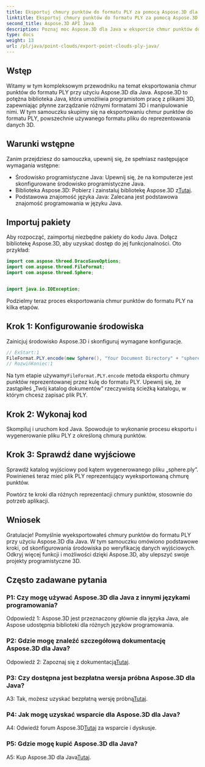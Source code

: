 ```yaml
---
title: Eksportuj chmury punktów do formatu PLY za pomocą Aspose.3D dla Java
linktitle: Eksportuj chmury punktów do formatu PLY za pomocą Aspose.3D dla Java
second_title: Aspose.3D API Java
description: Poznaj moc Aspose.3D dla Java w eksporcie chmur punktów do formatu PLY. Postępuj zgodnie z naszym przewodnikiem krok po kroku, aby uzyskać płynny rozwój 3D.
type: docs
weight: 13
url: /pl/java/point-clouds/export-point-clouds-ply-java/
---
```

## Wstęp

Witamy w tym kompleksowym przewodniku na temat eksportowania chmur punktów do formatu PLY przy użyciu Aspose.3D dla Java. Aspose.3D to potężna biblioteka Java, która umożliwia programistom pracę z plikami 3D, zapewniając płynne zarządzanie różnymi formatami 3D i manipulowanie nimi. W tym samouczku skupimy się na eksportowaniu chmur punktów do formatu PLY, powszechnie używanego formatu pliku do reprezentowania danych 3D.

## Warunki wstępne

Zanim przejdziesz do samouczka, upewnij się, że spełniasz następujące wymagania wstępne:

- Środowisko programistyczne Java: Upewnij się, że na komputerze jest skonfigurowane środowisko programistyczne Java.
-  Biblioteka Aspose.3D: Pobierz i zainstaluj bibliotekę Aspose.3D z[Tutaj](https://releases.aspose.com/3d/java/).
- Podstawowa znajomość języka Java: Zalecana jest podstawowa znajomość programowania w języku Java.

## Importuj pakiety

Aby rozpocząć, zaimportuj niezbędne pakiety do kodu Java. Dołącz bibliotekę Aspose.3D, aby uzyskać dostęp do jej funkcjonalności. Oto przykład:

```java
import com.aspose.threed.DracoSaveOptions;
import com.aspose.threed.FileFormat;
import com.aspose.threed.Sphere;


import java.io.IOException;
```

Podzielmy teraz proces eksportowania chmur punktów do formatu PLY na kilka etapów.

## Krok 1: Konfigurowanie środowiska

Zainicjuj środowisko Aspose.3D i skonfiguruj wymagane konfiguracje.

```java
// ExStart:1
FileFormat.PLY.encode(new Sphere(), "Your Document Directory" + "sphere.ply");
// RozwińKoniec:1
```

 Na tym etapie używamy`FileFormat.PLY.encode` metoda eksportu chmury punktów reprezentowanej przez kulę do formatu PLY. Upewnij się, że zastąpiłeś „Twój katalog dokumentów” rzeczywistą ścieżką katalogu, w którym chcesz zapisać plik PLY.

## Krok 2: Wykonaj kod

Skompiluj i uruchom kod Java. Spowoduje to wykonanie procesu eksportu i wygenerowanie pliku PLY z określoną chmurą punktów.

## Krok 3: Sprawdź dane wyjściowe

Sprawdź katalog wyjściowy pod kątem wygenerowanego pliku „sphere.ply”. Powinieneś teraz mieć plik PLY reprezentujący wyeksportowaną chmurę punktów.

Powtórz te kroki dla różnych reprezentacji chmury punktów, stosownie do potrzeb aplikacji.

## Wniosek

Gratulacje! Pomyślnie wyeksportowałeś chmury punktów do formatu PLY przy użyciu Aspose.3D dla Java. W tym samouczku omówiono podstawowe kroki, od skonfigurowania środowiska po weryfikację danych wyjściowych. Odkryj więcej funkcji i możliwości dzięki Aspose.3D, aby ulepszyć swoje projekty programistyczne 3D.

## Często zadawane pytania

### P1: Czy mogę używać Aspose.3D dla Java z innymi językami programowania?

Odpowiedź 1: Aspose.3D jest przeznaczony głównie dla języka Java, ale Aspose udostępnia biblioteki dla różnych języków programowania.

### P2: Gdzie mogę znaleźć szczegółową dokumentację Aspose.3D dla Java?

 Odpowiedź 2: Zapoznaj się z dokumentacją[Tutaj](https://reference.aspose.com/3d/java/).

### P3: Czy dostępna jest bezpłatna wersja próbna Aspose.3D dla Java?

 A3: Tak, możesz uzyskać bezpłatną wersję próbną[Tutaj](https://releases.aspose.com/).

### P4: Jak mogę uzyskać wsparcie dla Aspose.3D dla Java?

 A4: Odwiedź forum Aspose.3D[Tutaj](https://forum.aspose.com/c/3d/18) za wsparcie i dyskusje.

### P5: Gdzie mogę kupić Aspose.3D dla Java?

 A5: Kup Aspose.3D dla Java[Tutaj](https://purchase.aspose.com/buy).